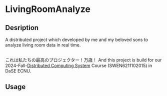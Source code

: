 # LivingRoomAnalyze

## Desription

A distributed project which developed by me and my beloved sons to analyze living room data in real time.
##
これは私たちの最高のプロジェクター！万歳！
And this project is build for our 2024-Fall-[Distributed Computing System](https://dasebigdata.github.io/) Course (SWEN6211102015) in DaSE ECNU.

## Usage
